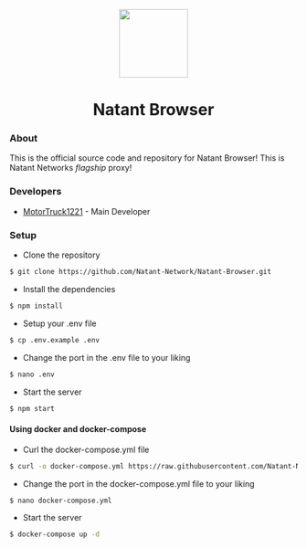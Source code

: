 <p align="center">
<img width="120px" src="https://github.com/Natant-Network/.github/raw/main/NATANT.png">
</p>

<h1 align="center">Natant Browser</h1>

### About
This is the official source code and repository for Natant Browser! This is Natant Networks *flagship* proxy!

### Developers
- [MotorTruck1221](https://github.com/motortruck1221) - Main Developer

### Setup
- Clone the repository
```bash
$ git clone https://github.com/Natant-Network/Natant-Browser.git
```
- Install the dependencies
```bash
$ npm install
```
- Setup your .env file
```bash
$ cp .env.example .env
```
- Change the port in the .env file to your liking
```bash
$ nano .env
```
- Start the server
```bash
$ npm start
```
#### Using docker and docker-compose
- Curl the docker-compose.yml file
```bash
$ curl -o docker-compose.yml https://raw.githubusercontent.com/Natant-Network/Natant-Browser/main/docker-compose.yml
```
- Change the port in the docker-compose.yml file to your liking
```bash
$ nano docker-compose.yml
```
- Start the server
```bash
$ docker-compose up -d
```
